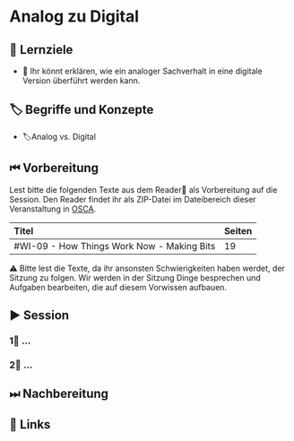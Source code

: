 # Analog zu Digital

## 🎯 Lernziele

* 🎯 Ihr könnt erklären, wie ein analoger Sachverhalt in eine digitale Version überführt werden kann.

## 🏷 Begriffe und Konzepte

* 🏷Analog vs. Digital

## ⏮ Vorbereitung

Lest bitte die folgenden Texte aus dem Reader📑 als Vorbereitung auf die Session. Den Reader findet ihr als ZIP-Datei im Dateibereich dieser Veranstaltung in [OSCA](http://osca.hs-osnabrueck.de/). 

| Titel | Seiten |
| :--- | :--- |
| \#WI-09 - How Things Work Now - Making Bits | 19 |

⚠ Bitte lest die Texte, da ihr ansonsten Schwierigkeiten haben werdet, der Sitzung zu folgen. Wir werden in der Sitzung Dinge besprechen und Aufgaben bearbeiten, die auf diesem Vorwissen aufbauen.

## ▶ Session

### 1⃣ ...

### 2⃣ ...

## ⏭ Nachbereitung

## 🔗 Links

